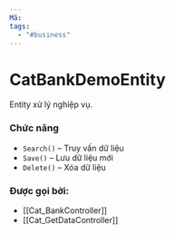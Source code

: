 ```yaml
---
Mã: 
tags:
  - "#business"
---
```

# CatBankDemoEntity

Entity xử lý nghiệp vụ.

### Chức năng
- `Search()` – Truy vấn dữ liệu
- `Save()` – Lưu dữ liệu mới
- `Delete()` – Xóa dữ liệu

### Được gọi bởi:
- [[Cat_BankController]]
- [[Cat_GetDataController]]
